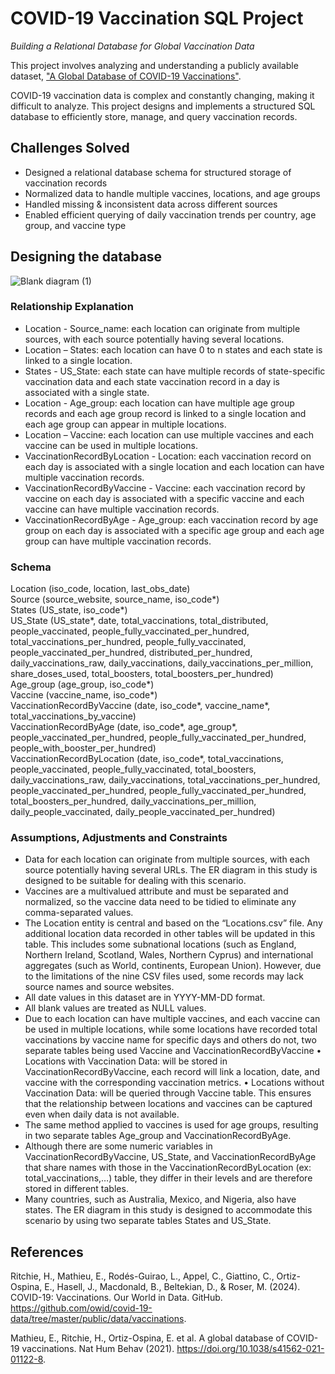 # COVID-19 Vaccination SQL Project
*Building a Relational Database for Global Vaccination Data*

This project involves analyzing and understanding a publicly available dataset, ["A Global Database of COVID-19 Vaccinations"](https://github.com/owid/covid-19-data/tree/master/public/data/vaccinations).

COVID-19 vaccination data is complex and constantly changing, making it difficult to analyze. This project designs and implements a structured SQL database to efficiently store, manage, and query vaccination records.

## Challenges Solved
- Designed a relational database schema for structured storage of vaccination records
- Normalized data to handle multiple vaccines, locations, and age groups
- Handled missing & inconsistent data across different sources
- Enabled efficient querying of daily vaccination trends per country, age group, and vaccine type

## Designing the database
![Blank diagram (1)](https://github.com/user-attachments/assets/d13aa01a-c74a-41bb-b25f-ea23156f9f04)

### Relationship Explanation
- Location - Source_name: each location can originate from multiple sources, with each source potentially having several locations.
- Location – States: each location can have 0 to n states and each state is linked to a single location.
- States - US_State: each state can have multiple records of state-specific vaccination data and each state vaccination record in a day is associated with a single state.
- Location - Age_group: each location can have multiple age group records and each age group record is linked to a single location and each age group can appear in multiple locations.
- Location – Vaccine: each location can use multiple vaccines and each vaccine can be used in multiple locations.
- VaccinationRecordByLocation - Location: each vaccination record on each day is associated with a single location and each location can have multiple vaccination records.
- VaccinationRecordByVaccine - Vaccine: each vaccination record by vaccine on each day is associated with a specific vaccine and each vaccine can have multiple vaccination records.
- VaccinationRecordByAge - Age_group: each vaccination record by age group on each day is associated with a specific age group and each age group can have multiple vaccination records.

### Schema
Location (iso_code, location, last_obs_date)\
Source (source_website, source_name, iso_code*)\
States (US_state, iso_code*)\
US_State (US_state*, date, total_vaccinations, total_distributed, people_vaccinated, people_fully_vaccinated_per_hundred, total_vaccinations_per_hundred, people_fully_vaccinated, people_vaccinated_per_hundred, distributed_per_hundred, daily_vaccinations_raw, daily_vaccinations, daily_vaccinations_per_million, share_doses_used, total_boosters, total_boosters_per_hundred)\
Age_group (age_group, iso_code*)\
Vaccine (vaccine_name, iso_code*)\
VaccinationRecordByVaccine (date, iso_code*, vaccine_name*, total_vaccinations_by_vaccine)\
VaccinationRecordByAge (date, iso_code*, age_group*, people_vaccinated_per_hundred, people_fully_vaccinated_per_hundred, people_with_booster_per_hundred)\
VaccinationRecordByLocation (date, iso_code*, total_vaccinations, people_vaccinated, people_fully_vaccinated, total_boosters, daily_vaccinations_raw, daily_vaccinations, total_vaccinations_per_hundred, people_vaccinated_per_hundred, people_fully_vaccinated_per_hundred, total_boosters_per_hundred, daily_vaccinations_per_million, daily_people_vaccinated, daily_people_vaccinated_per_hundred)

### Assumptions, Adjustments and Constraints
- Data for each location can originate from multiple sources, with each source potentially having several URLs. The ER diagram in this study is designed to be suitable for dealing with this scenario.
- Vaccines are a multivalued attribute and must be separated and normalized, so the vaccine data need to be tidied to eliminate any comma-separated values.
- The Location entity is central and based on the “Locations.csv” file. Any additional location data recorded in other tables will be updated in this table. This includes some subnational locations (such as England, Northern Ireland, Scotland, Wales, Northern Cyprus) and international aggregates (such as World, continents, European Union). However, due to the limitations of the nine CSV files used, some records may lack source names and source websites.
- All date values in this dataset are in YYYY-MM-DD format.
- All blank values are treated as NULL values.
- Due to each location can have multiple vaccines, and each vaccine can be used in multiple locations, while some locations have recorded total vaccinations by vaccine name for specific days and others do not, two separate tables being used Vaccine and VaccinationRecordByVaccine
•	Locations with Vaccination Data: will be stored in VaccinationRecordByVaccine, each record will link a location, date, and vaccine with the corresponding vaccination metrics.
•	Locations without Vaccination Data: will be queried through Vaccine table. This ensures that the relationship between locations and vaccines can be captured even when daily data is not available.
- The same method applied to vaccines is used for age groups, resulting in two separate tables Age_group and VaccinationRecordByAge.
- Although there are some numeric variables in VaccinationRecordByVaccine, US_State, and VaccinationRecordByAge that share names with those in the VaccinationRecordByLocation (ex: total_vaccinations,…) table, they differ in their levels and are therefore stored in different tables.
- Many countries, such as Australia, Mexico, and Nigeria, also have states. The ER diagram in this study is designed to accommodate this scenario by using two separate tables States and US_State.

## References
Ritchie, H., Mathieu, E., Rodés-Guirao, L., Appel, C., Giattino, C., Ortiz-Ospina, E., Hasell, J., Macdonald, B., Beltekian, D., & Roser, M. (2024). COVID-19: Vaccinations. Our World in Data. GitHub. https://github.com/owid/covid-19-data/tree/master/public/data/vaccinations.

Mathieu, E., Ritchie, H., Ortiz-Ospina, E. et al. A global database of COVID-19 vaccinations. Nat Hum Behav (2021). https://doi.org/10.1038/s41562-021-01122-8.
